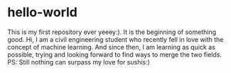 # hello-world
This is my first repository ever yeeey:). It is the beginning of something good. 
Hi, I am a civil engineering student who recently fell in love with the concept of machine learning. And since then, I am learning as quick as possible, trying and looking forward to find ways to merge the two fields. 
PS: Still nothing can surpass my love for sushis:)
